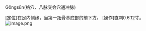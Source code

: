 Gōngsūn(络穴、八脉交会穴通冲脉)

[定位]在足内侧缘，当第一跖骨基底部的前下方。 
[操作]直刺0.6.12寸。
![image.png](https://picgo18719498306.oss-cn-guangzhou.aliyuncs.com/20250423190002038.png)
